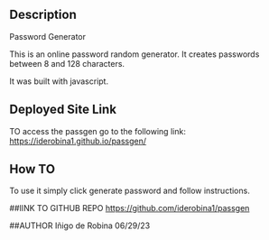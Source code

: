 
## Description 
Password Generator

This is an online password random generator. 
It creates passwords between 8 and 128 characters.

It was built with javascript.



## Deployed Site Link
TO access the passgen go to the following link:
https://iderobina1.github.io/passgen/



## How TO
To use it simply click generate password and follow instructions.

##lINK TO GITHUB REPO
https://github.com/iderobina1/passgen


##AUTHOR
Iñigo de Robina
06/29/23